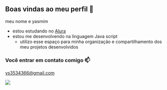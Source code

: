 ## Boas vindas ao meu perfil 💙

meu nome e yasmim   

- estou estudando no [Alura](https://www.alura.com.br)
- estou me desenvolvendo na linguagem Java script
  - utilizo esse espaço para minha organização e compartilhamento dos meu projetos desenvolvidos 

### Você entrar em contato comigo 📫

ys3534366@gmail.com 



![](https://github.com/user-attachments/assets/409cf3f5-5843-44c1-a471-06f9a50fe08c)


